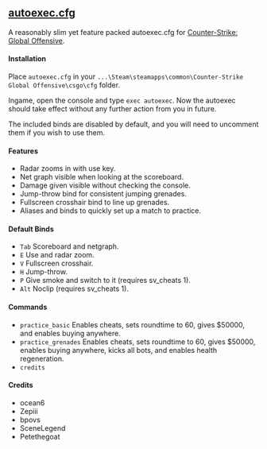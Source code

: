 ## [autoexec.cfg](https://raw.githubusercontent.com/Petethegoat/csgo-autoexec/master/autoexec.cfg)
A reasonably slim yet feature packed autoexec.cfg for [Counter-Strike: Global Offensive](http://counter-strike.net).

#### Installation
Place `autoexec.cfg` in your `...\Steam\steamapps\common\Counter-Strike Global Offensive\csgo\cfg` folder.

Ingame, open the console and type `exec autoexec`. Now the autoexec should take effect without any further action from you in future.

The included binds are disabled by default, and you will need to uncomment them if you wish to use them.

#### Features
- Radar zooms in with use key.
- Net graph visible when looking at the scoreboard.
- Damage given visible without checking the console.
- Jump-throw bind for consistent jumping grenades.
- Fullscreen crosshair bind to line up grenades.
- Aliases and binds to quickly set up a match to practice.

#### Default Binds
- `Tab` Scoreboard and netgraph.
- `E` Use and radar zoom.
- `V` Fullscreen crosshair.
- `H` Jump-throw.
- `P` Give smoke and switch to it (requires sv_cheats 1).
- `Alt` Noclip (requires sv_cheats 1).

#### Commands
- `practice_basic` Enables cheats, sets roundtime to 60, gives $50000, and enables buying anywhere.
- `practice_grenades` Enables cheats, sets roundtime to 60, gives $50000, enables buying anywhere, kicks all bots, and enables health regeneration.
- `credits`

#### Credits
- ocean6
- Zepiii
- bpovs
- SceneLegend
- Petethegoat
